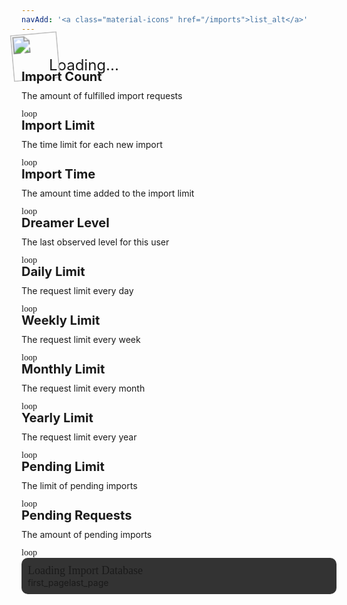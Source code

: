 ```yaml
---
navAdd: '<a class="material-icons" href="/imports">list_alt</a>'
---
```

<div class="filedownload-container"><div class="version-container dreamsdb impusername-container"><img id="imp" src="https://assets.indreams.me/images/users/default.png" class="dreamsdb imp"><a id="username" class="dreamsdb username">Loading...</a></div></div><div class="home-content-container" id="stats"><a class="home-content-image dreamsdb section"><div class="filedownload-container dreamsdb sectioninfo"><div class="version-container"><p class="dreamsdb infotitle">Import Count</p><p class="dreamsdb infotitle infodesc">The amount of fulfilled import requests</p></div><p class="dreamsdb infostats" id="importCount" style="font-family: &quot;Material Icons&quot;;">loop</p></div></a><a class="home-content-image dreamsdb section"><div class="filedownload-container dreamsdb sectioninfo"><div class="version-container"><p class="dreamsdb infotitle">Import Limit</p><p class="dreamsdb infotitle infodesc">The time limit for each new import</p></div><p class="dreamsdb infostats" id="importLimit" style="font-family: &quot;Material Icons&quot;;">loop</p></div></a><a class="home-content-image dreamsdb section"><div class="filedownload-container dreamsdb sectioninfo"><div class="version-container"><p class="dreamsdb infotitle">Import Time</p><p class="dreamsdb infotitle infodesc">The amount time added to the import limit</p></div><p class="dreamsdb infostats" id="importTime" style="font-family: &quot;Material Icons&quot;;">loop</p></div></a><a class="home-content-image dreamsdb section"><div class="filedownload-container dreamsdb sectioninfo"><div class="version-container"><p class="dreamsdb infotitle">Dreamer Level</p><p class="dreamsdb infotitle infodesc">The last observed level for this user</p></div><p class="dreamsdb infostats" id="userLevel" style="font-family: &quot;Material Icons&quot;;">loop</p></div></a><a class="home-content-image dreamsdb section"><div class="filedownload-container dreamsdb sectioninfo"><div class="version-container"><p class="dreamsdb infotitle">Daily Limit</p><p class="dreamsdb infotitle infodesc">The request limit every day</p></div><p class="dreamsdb infostats" id="maxRequestsD" style="font-family: &quot;Material Icons&quot;;">loop</p></div></a><a class="home-content-image dreamsdb section"><div class="filedownload-container dreamsdb sectioninfo"><div class="version-container"><p class="dreamsdb infotitle">Weekly Limit</p><p class="dreamsdb infotitle infodesc">The request limit every week</p></div><p class="dreamsdb infostats" id="maxRequestsW" style="font-family: &quot;Material Icons&quot;;">loop</p></div></a><a class="home-content-image dreamsdb section"><div class="filedownload-container dreamsdb sectioninfo"><div class="version-container"><p class="dreamsdb infotitle">Monthly Limit</p><p class="dreamsdb infotitle infodesc">The request limit every month</p></div><p class="dreamsdb infostats" id="maxRequestsM" style="font-family: &quot;Material Icons&quot;;">loop</p></div></a><a class="home-content-image dreamsdb section"><div class="filedownload-container dreamsdb sectioninfo"><div class="version-container"><p class="dreamsdb infotitle">Yearly Limit</p><p class="dreamsdb infotitle infodesc">The request limit every year</p></div><p class="dreamsdb infostats" id="maxRequestsY" style="font-family: &quot;Material Icons&quot;;">loop</p></div></a><a class="home-content-image dreamsdb section"><div class="filedownload-container dreamsdb sectioninfo"><div class="version-container"><p class="dreamsdb infotitle">Pending Limit</p><p class="dreamsdb infotitle infodesc">The limit of pending imports</p></div><p class="dreamsdb infostats" id="pendingLimit" style="font-family: &quot;Material Icons&quot;;">loop</p></div></a><a class="home-content-image dreamsdb section"><div class="filedownload-container dreamsdb sectioninfo"><div class="version-container"><p class="dreamsdb infotitle">Pending Requests</p><p class="dreamsdb infotitle infodesc">The amount of pending imports</p></div><p class="dreamsdb infostats" id="pendingRequests" style="font-family: &quot;Material Icons&quot;;">loop</p></div></a></div><div class="home-content-container" id="stats"></div><div style="margin-top:0;background:#333;padding:10px;border-radius:10px" id="audioClipsContainer"><a style="font-size:18px;font-family:Poppins" id="audioImports">Loading Import Database</a><div id="audioClips"></div><div class="navigation-container" style="padding:0"><a class="material-icons" id="importnavprev">first_page</a><a class="material-icons" id="importnavnext">last_page</a></div></div><script src="https://cdn.plyr.io/3.7.2/plyr.js"></script><script src="/assets/js/user.js"></script><style>.dreamsdb,.dreamsdb *{white-space:nowrap}a.dreamsdb.username {line-height:44px;font-size:24px}img.dreamsdb.imp {transform: scale(1.7) rotate(-5deg);height:44px;width:44px;}.dreamsdb.impusername-container {height:44px}a.dreamsdb.section {margin-bottom:8px;margin-top:0}.dreamsdb.sectioninfo {width:calc(50% - 20px);margin:0}p.dreamsdb.infotitle {position:relative;line-height:20px;font-size:20px;background:transparent;font-weight:700;display:inline}p.dreamsdb.infotitle.infodesc {display:block;font-size:14px;line-height:14px;font-weight:400}p.dreamsdb.infostats {position:relative;background:transparent;font-weight:200;display:inline}p.dreamsdb.infostats.persona{color:#95cadc}p.dreamsdb.infostats.persona.unknown{color:#c38cff}p.dreamsdb.infostats.persona.artist{color:#fd80f2}p.dreamsdb.infostats.persona.designer{color:#fc9180}p.dreamsdb.infostats.persona.player{color:#f9d47d}p.dreamsdb.infostats.persona.audio{color:#51cfb3}p.dreamsdb.infostats.persona.curator{color:#b8a0ff}p.dreamsdb.infostats.persona.animator{color:#83c1ff}:root{--plyr-color-main:#444;--plyr-audio-controls-background:#333;--plyr-audio-progress-buffered-background:white;--plyr-audio-range-track-background:#0005;--plyr-audio-control-color:#ccc;--plyr-range-fill-background:#8c8cb0;--plyr-menu-background:#333;--plyr-menu-color:#ccc;--plyr-menu-arrow-color:#ddd;--plyr-menu-back-border-shadow-color:#444;--plyr-menu-back-border-color:#444;--plyr-font-family:'Poppins';--plyr-control-spacing:8px;--plyr-audio-control-background-hover:#222;}.plyr__menu__container.plyr__control--back:before{box-shadow:0 1px 0 var(--plyr-menu-back-border-shadow-color,#fff)}.plyr.plyr--audio{border-radius:10px;margin-top:5px;}</style><link rel="stylesheet" href="https://cdn.plyr.io/3.7.2/plyr.css" />
